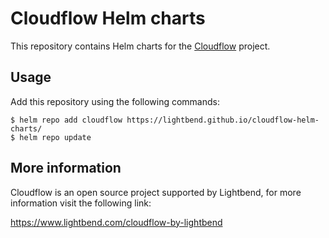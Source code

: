 # Cloudflow Helm charts

This repository contains Helm charts for the [Cloudflow](https://cloudflow.io) project. 

## Usage

Add this repository using the following commands:

```
$ helm repo add cloudflow https://lightbend.github.io/cloudflow-helm-charts/ 
$ helm repo update
```

## More information

Cloudflow is an open source project supported by Lightbend, for more information visit the following link:

https://www.lightbend.com/cloudflow-by-lightbend
